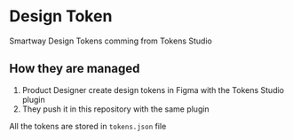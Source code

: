 # Design Token
Smartway Design Tokens comming from Tokens Studio

## How they are managed
1. Product Designer create design tokens in Figma with the Tokens Studio plugin
2. They push it in this repository with the same plugin


All the tokens are stored in `tokens.json` file
